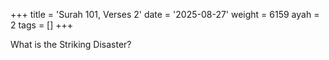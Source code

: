 +++
title = 'Surah 101, Verses 2'
date = '2025-08-27'
weight = 6159
ayah = 2
tags = []
+++

What is the Striking Disaster?